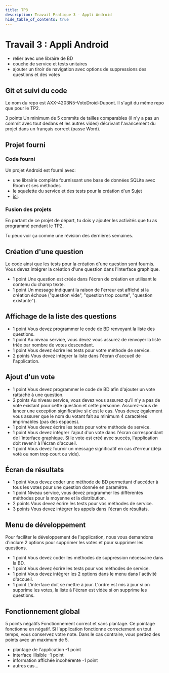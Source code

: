 ```yaml
---
title: TP3
description: Travail Pratique 3 - Appli Android
hide_table_of_contents: true
---
```


# Travail 3 : Appli Android

- relier avec une libraire de BD
- couche de service et tests unitaires
- ajouter un tiroir de navigation avec options de suppressions des questions et des votes


<Row>

<Column>

## Git et suivi du code

Le nom du repo est AXX-4203N5-VotoDroid-Dupont. Il s'agit du même repo que pour le TP2.

&#8203;<Highlight color="tip">3 points</Highlight> Un minimum de 5 commits de tailles comparables (il n'y a pas un commit avec tout dedans et les autres vides) décrivant l'avancement du projet dans un français correct (passe Word).

</Column>

<Column>

## Projet fourni

### Code fourni

Un projet Android est fourni avec:
- une librairie complète fournissant une base de données SQLite avec Room et ses méthodes
- le squelette du service et des tests pour la création d'un Sujet
-  [ici](https://github.com/departement-info-cem/3N5-Prog3/tree/main/code/Debut_TP3).

### Fusion des projets

En partant de ce projet de départ, tu dois y ajouter les activités que tu as programmé pendant le TP2.

Tu peux voir ça comme une révision des dernières semaines.

</Column>

</Row>

<Row>

<Column>

## Création d'une question

Le code ainsi que les tests pour la création d'une question sont fournis. Vous devez intégrer la création d'une question dans l'interface graphique.

- <Highlight color="tip">1 point</Highlight> Une question est créée dans l'écran de création en utilisant le contenu du champ texte.
- <Highlight color="tip">1 point</Highlight> Un message indiquant la raison de l'erreur est affiché si la création échoue ("question vide", "question trop courte", "question existante").

</Column>

<Column>

## Affichage de la liste des questions

- <Highlight color="info">1 point</Highlight> Vous devez programmer le code de BD renvoyant la liste des questions.
- <Highlight color="info">1 point</Highlight> Au niveau service, vous devez vous assurez de renvoyer la liste triée par nombre de votes descendant.
- <Highlight color="caution">1 point</Highlight> Vous devez écrire les tests pour votre méthode de service.
- <Highlight color="tip">2 points</Highlight> Vous devez intégrer la liste dans l'écran d'accueil de l'application.

</Column>

</Row>

<Row>

<Column></Column>

<Column>

## Ajout d'un vote

- <Highlight color="info">1 point</Highlight> Vous devez programmer le code de BD afin d'ajouter un vote rattaché à une question.
- <Highlight color="info">2 points</Highlight> Au niveau service, vous devez vous assurez qu'il n'y a pas de vote existant pour cette question et cette personne. Assurez-vous de lancer une exception significative si c'est le cas. Vous devez également vous assurer que le nom du votant fait au minimum 4 caractères imprimables (pas des espaces).
- <Highlight color="caution">1 point</Highlight> Vous devez écrire les tests pour votre méthode de service.
- <Highlight color="tip">1 point</Highlight> Vous devez intégrer l'ajout d'un vote dans l'écran correspondant de l'interface graphique. Si le vote est créé avec succès, l'application doit revenir à l'écran d'accueil.
- <Highlight color="tip">1 point</Highlight> Vous devez fournir un message significatif en cas d'erreur (déjà voté ou nom trop court ou vide).

</Column>

</Row>

<Row>

<Column>

## Écran de résultats

- <Highlight color="info">1 point</Highlight> Vous devez coder une méthode de BD permettant d'accéder à tous les votes pour une question donnée en paramètre.
- <Highlight color="info">1 point</Highlight> Niveau service, vous devez programmer les différentes méthodes pour la moyenne et la distribution.
- <Highlight color="caution">2 points</Highlight> Vous devez écrire les tests pour vos méthodes de service.
- <Highlight color="tip">3 points</Highlight> Vous devez intégrer les appels dans l'écran de résultats.

</Column>

<Column>

## Menu de développement

Pour faciliter le développement de l'application, nous vous demandons d'inclure 2 options pour supprimer les votes et pour supprimer les questions.

- <Highlight color="info">1 point</Highlight> Vous devez coder les méthodes de suppression nécessaire dans la BD.
- <Highlight color="caution">1 point</Highlight> Vous devez écrire les tests pour vos méthodes de service.
- <Highlight color="tip">1 point</Highlight> Vous devez intégrer les 2 options dans le menu dans l'activité d'accueil.
- <Highlight color="tip">1 point</Highlight> L'interface doit se mettre à jour. L'ordre est mis à jour si on supprime les votes, la liste à l'écran est vidée si on supprime les questions.

</Column>

</Row>

## Fonctionnement global

&#8203;<Highlight color="danger">5 points négatifs</Highlight> Fonctionnement correct et sans plantage. Ce pointage fonctionne en négatif. Si l'application fonctionne correctement en tout temps, vous conservez votre note. Dans le cas contraire, vous perdez des points avec un maximum de 5.

- plantage de l'application <Highlight color="danger">-1 point</Highlight>
- interface illisible <Highlight color="danger">-1 point</Highlight>
- information affichée incohérente <Highlight color="danger">-1 point</Highlight>
- autres cas...
